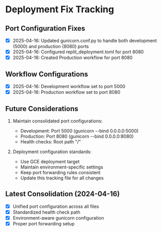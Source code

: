 
# Deployment Fix Tracking

## Port Configuration Fixes
- [x] 2025-04-16: Updated gunicorn.conf.py to handle both development (5000) and production (8080) ports
- [x] 2025-04-16: Configured replit_deployment.toml for port 8080
- [x] 2025-04-16: Created Production workflow for port 8080

## Workflow Configurations
- [x] 2025-04-16: Development workflow set to port 5000
- [x] 2025-04-16: Production workflow set to port 8080

## Future Considerations
1. Maintain consolidated port configurations:
   - Development: Port 5000 (gunicorn --bind 0.0.0.0:5000)
   - Production: Port 8080 (gunicorn --bind 0.0.0.0:8080)
   - Health checks: Root path "/"
   
2. Deployment configuration standards:
   - Use GCE deployment target
   - Maintain environment-specific settings
   - Keep port forwarding rules consistent
   - Update this tracking file for all changes

## Latest Consolidation (2024-04-16)
- [x] Unified port configuration across all files
- [x] Standardized health check path
- [x] Environment-aware gunicorn configuration
- [x] Proper port forwarding setup
